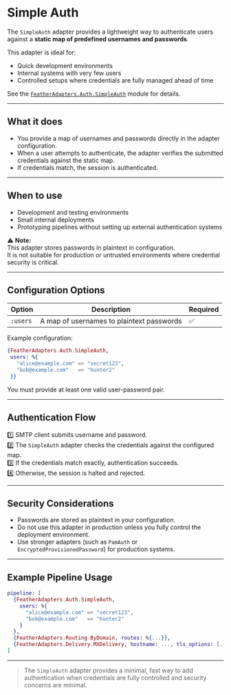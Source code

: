 # Simple Auth

The `SimpleAuth` adapter provides a lightweight way to authenticate users against a **static map of predefined usernames and passwords**.

This adapter is ideal for:

- Quick development environments
- Internal systems with very few users
- Controlled setups where credentials are fully managed ahead of time

See the [`FeatherAdapters.Auth.SimpleAuth`](`FeatherAdapters.Auth.SimpleAuth`) module for details.

---

## What it does

- You provide a map of usernames and passwords directly in the adapter configuration.
- When a user attempts to authenticate, the adapter verifies the submitted credentials against the static map.
- If credentials match, the session is authenticated.

---

## When to use

- Development and testing environments
- Small internal deployments
- Prototyping pipelines without setting up external authentication systems

⚠ **Note:**  
This adapter stores passwords in plaintext in configuration.  
It is not suitable for production or untrusted environments where credential security is critical.

---

## Configuration Options

| Option | Description | Required |
|--------|-------------|-----------|
| `:users` | A map of usernames to plaintext passwords | ✅ |

Example configuration:

```elixir
{FeatherAdapters.Auth.SimpleAuth,
 users: %{
   "alice@example.com" => "secret123",
   "bob@example.com"   => "hunter2"
 }}
```

You must provide at least one valid user-password pair.

---

## Authentication Flow

1️⃣ SMTP client submits username and password.  
2️⃣ The `SimpleAuth` adapter checks the credentials against the configured map.  
3️⃣ If the credentials match exactly, authentication succeeds.  
4️⃣ Otherwise, the session is halted and rejected.

---

## Security Considerations

- Passwords are stored as plaintext in your configuration.
- Do not use this adapter in production unless you fully control the deployment environment.
- Use stronger adapters (such as `PamAuth` or `EncryptedProvisionedPassword`) for production systems.

---

## Example Pipeline Usage

```elixir
pipeline: [
  {FeatherAdapters.Auth.SimpleAuth,
    users: %{
      "alice@example.com" => "secret123",
      "bob@example.com"   => "hunter2"
    }
  },
  {FeatherAdapters.Routing.ByDomain, routes: %{...}},
  {FeatherAdapters.Delivery.MXDelivery, hostname: ..., tls_options: [...]}
]
```

---

> The `SimpleAuth` adapter provides a minimal, fast way to add authentication when credentials are fully controlled and security concerns are minimal.

